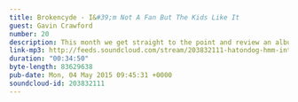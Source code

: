 ```yaml
---
title: Brokencyde - I&#39;m Not A Fan But The Kids Like It
guest: Gavin Crawford
number: 20
description: This month we get straight to the point and review an album considered by some as &quot;objectively bad music&quot;; Brokencyde&#39;s debut album &quot;I&#39;m Not A Fan But The Kids Like It&quot;. Is Crunkcore what the kids are listening to? And if so, is that a good thing? So many questions...
link-mp3: http://feeds.soundcloud.com/stream/203832111-hatondog-hmm-interesting-choice-ep20-brokencyde-im-not-a-fan-but-the-kids-like-it.mp3
duration: "00:34:50"
byte-length: 83629638
pub-date: Mon, 04 May 2015 09:45:31 +0000
soundcloud-id: 203832111
---
```

